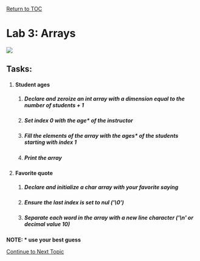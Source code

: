 <a href="https://github.com/CyberTrainingUSAF/05-C-Programming/blob/master/00-Table-of-Contents.md" rel="Return to TOC"> Return to TOC </a>

# Lab 3: Arrays

![](/assets/781.jpg)

## Tasks:

1. #### Student ages

   1. ##### **Declare and zeroize an int array with a dimension equal to the number of students + 1**
   2. ##### **Set index 0 with the age\* of the instructor**
   3. ##### **Fill the elements of the array with the ages\* of the students starting with index 1**
   4. ##### **Print the array**
2. #### Favorite quote

   1. ##### **Declare and initialize a char array with your favorite saying**
   2. ##### **Ensure the last index is set to nul \('\0'\)**
   3. ##### **Separate each word in the array with a new line character \('\n' or decimal value 10\)**

**NOTE: \* use your best guess**

<a href="https://github.com/CyberTrainingUSAF/05-C-Programming/blob/master/03_Arrays_strings/04_strings.md" > Continue to Next Topic </a>
